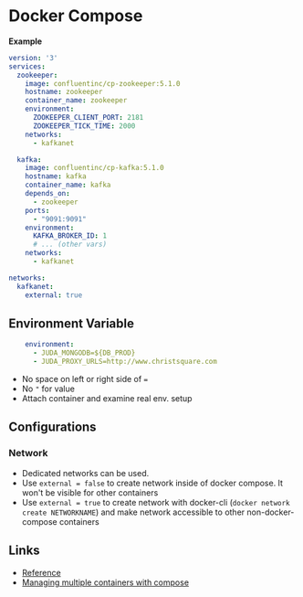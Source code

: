 # Docker Compose

__Example__
```yml
version: '3'
services:
  zookeeper:
    image: confluentinc/cp-zookeeper:5.1.0
    hostname: zookeeper
    container_name: zookeeper
    environment:
      ZOOKEEPER_CLIENT_PORT: 2181
      ZOOKEEPER_TICK_TIME: 2000
    networks: 
      - kafkanet

  kafka:
    image: confluentinc/cp-kafka:5.1.0
    hostname: kafka
    container_name: kafka
    depends_on:
      - zookeeper
    ports:
      - "9091:9091"
    environment:
      KAFKA_BROKER_ID: 1
      # ... (other vars)
    networks: 
      - kafkanet

networks:
  kafkanet:
    external: true
```

## Environment Variable

```yml
    environment:
      - JUDA_MONGODB=${DB_PROD}
      - JUDA_PROXY_URLS=http://www.christsquare.com
```

  * No space on left or right side of `=`
  * No `"` for value
  * Attach container and examine real env. setup

## Configurations

### Network
  * Dedicated networks can be used. 
  * Use `external = false` to create network inside of docker compose. It won't be visible for other containers
  * Use `external = true` to create network with docker-cli (`docker network create NETWORKNAME`) and make network accessible to other non-docker-compose containers

## Links
  * [Reference](https://docs.docker.com/compose/compose-file)
  * [Managing multiple containers with compose](https://stackoverflow.com/a/54114373/2248405)
